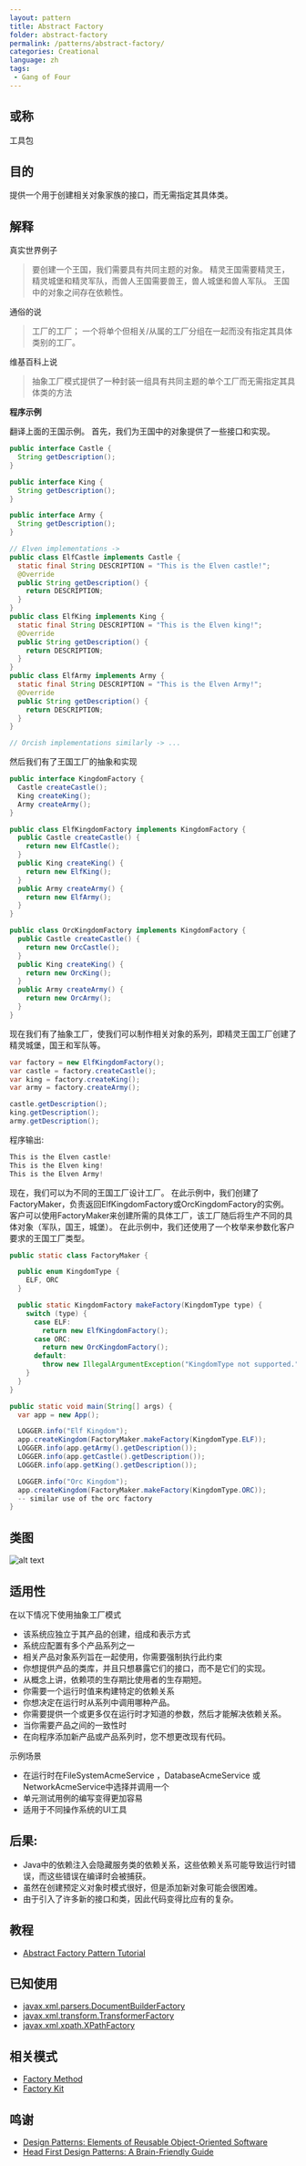 ```yaml
---
layout: pattern
title: Abstract Factory
folder: abstract-factory
permalink: /patterns/abstract-factory/
categories: Creational
language: zh
tags:
 - Gang of Four
---
```


## 或称

工具包

## 目的

提供一个用于创建相关对象家族的接口，而无需指定其具体类。

## 解释

真实世界例子

> 要创建一个王国，我们需要具有共同主题的对象。 精灵王国需要精灵王，精灵城堡和精灵军队，而兽人王国需要兽王，兽人城堡和兽人军队。 王国中的对象之间存在依赖性。

通俗的说

> 工厂的工厂； 一个将单个但相关/从属的工厂分组在一起而没有指定其具体类别的工厂。

维基百科上说

> 抽象工厂模式提供了一种封装一组具有共同主题的单个工厂而无需指定其具体类的方法

**程序示例**

翻译上面的王国示例。 首先，我们为王国中的对象提供了一些接口和实现。

```java
public interface Castle {
  String getDescription();
}

public interface King {
  String getDescription();
}

public interface Army {
  String getDescription();
}

// Elven implementations ->
public class ElfCastle implements Castle {
  static final String DESCRIPTION = "This is the Elven castle!";
  @Override
  public String getDescription() {
    return DESCRIPTION;
  }
}
public class ElfKing implements King {
  static final String DESCRIPTION = "This is the Elven king!";
  @Override
  public String getDescription() {
    return DESCRIPTION;
  }
}
public class ElfArmy implements Army {
  static final String DESCRIPTION = "This is the Elven Army!";
  @Override
  public String getDescription() {
    return DESCRIPTION;
  }
}

// Orcish implementations similarly -> ...

```

然后我们有了王国工厂的抽象和实现

```java
public interface KingdomFactory {
  Castle createCastle();
  King createKing();
  Army createArmy();
}

public class ElfKingdomFactory implements KingdomFactory {
  public Castle createCastle() {
    return new ElfCastle();
  }
  public King createKing() {
    return new ElfKing();
  }
  public Army createArmy() {
    return new ElfArmy();
  }
}

public class OrcKingdomFactory implements KingdomFactory {
  public Castle createCastle() {
    return new OrcCastle();
  }
  public King createKing() {
    return new OrcKing();
  }
  public Army createArmy() {
    return new OrcArmy();
  }
}
```

现在我们有了抽象工厂，使我们可以制作相关对象的系列，即精灵王国工厂创建了精灵城堡，国王和军队等。

```java
var factory = new ElfKingdomFactory();
var castle = factory.createCastle();
var king = factory.createKing();
var army = factory.createArmy();

castle.getDescription();
king.getDescription();
army.getDescription();
```

程序输出:

```java
This is the Elven castle!
This is the Elven king!
This is the Elven Army!
```

现在，我们可以为不同的王国工厂设计工厂。 在此示例中，我们创建了FactoryMaker，负责返回ElfKingdomFactory或OrcKingdomFactory的实例。 客户可以使用FactoryMaker来创建所需的具体工厂，该工厂随后将生产不同的具体对象（军队，国王，城堡）。 在此示例中，我们还使用了一个枚举来参数化客户要求的王国工厂类型。

```java
public static class FactoryMaker {

  public enum KingdomType {
    ELF, ORC
  }

  public static KingdomFactory makeFactory(KingdomType type) {
    switch (type) {
      case ELF:
        return new ElfKingdomFactory();
      case ORC:
        return new OrcKingdomFactory();
      default:
        throw new IllegalArgumentException("KingdomType not supported.");
    }
  }
}

public static void main(String[] args) {
  var app = new App();

  LOGGER.info("Elf Kingdom");
  app.createKingdom(FactoryMaker.makeFactory(KingdomType.ELF));
  LOGGER.info(app.getArmy().getDescription());
  LOGGER.info(app.getCastle().getDescription());
  LOGGER.info(app.getKing().getDescription());

  LOGGER.info("Orc Kingdom");
  app.createKingdom(FactoryMaker.makeFactory(KingdomType.ORC));
  -- similar use of the orc factory
}
```

## 类图

![alt text](../../../abstract-factory/etc/abstract-factory.urm.png "Abstract Factory class diagram")


## 适用性

在以下情况下使用抽象工厂模式

* 该系统应独立于其产品的创建，组成和表示方式
* 系统应配置有多个产品系列之一
* 相关产品对象系列旨在一起使用，你需要强制执行此约束
* 你想提供产品的类库，并且只想暴露它们的接口，而不是它们的实现。
* 从概念上讲，依赖项的生存期比使用者的生存期短。
* 你需要一个运行时值来构建特定的依赖关系
* 你想决定在运行时从系列中调用哪种产品。
* 你需要提供一个或更多仅在运行时才知道的参数，然后才能解决依赖关系。
* 当你需要产品之间的一致性时
* 在向程序添加新产品或产品系列时，您不想更改现有代码。

示例场景

* 在运行时在FileSystemAcmeService ，DatabaseAcmeService 或NetworkAcmeService中选择并调用一个
* 单元测试用例的编写变得更加容易
* 适用于不同操作系统的UI工具

## 后果:

* Java中的依赖注入会隐藏服务类的依赖关系，这些依赖关系可能导致运行时错误，而这些错误在编译时会被捕获。
* 虽然在创建预定义对象时模式很好，但是添加新对象可能会很困难。
* 由于引入了许多新的接口和类，因此代码变得比应有的复杂。

## 教程

* [Abstract Factory Pattern Tutorial](https://www.journaldev.com/1418/abstract-factory-design-pattern-in-java) 

## 已知使用

* [javax.xml.parsers.DocumentBuilderFactory](http://docs.oracle.com/javase/8/docs/api/javax/xml/parsers/DocumentBuilderFactory.html)
* [javax.xml.transform.TransformerFactory](http://docs.oracle.com/javase/8/docs/api/javax/xml/transform/TransformerFactory.html#newInstance--)
* [javax.xml.xpath.XPathFactory](http://docs.oracle.com/javase/8/docs/api/javax/xml/xpath/XPathFactory.html#newInstance--)

## 相关模式

* [Factory Method](https://java-design-patterns.com/patterns/factory-method/)
* [Factory Kit](https://java-design-patterns.com/patterns/factory-kit/)

## 鸣谢

* [Design Patterns: Elements of Reusable Object-Oriented Software](https://www.amazon.com/gp/product/0201633612/ref=as_li_tl?ie=UTF8&camp=1789&creative=9325&creativeASIN=0201633612&linkCode=as2&tag=javadesignpat-20&linkId=675d49790ce11db99d90bde47f1aeb59)
* [Head First Design Patterns: A Brain-Friendly Guide](https://www.amazon.com/gp/product/0596007124/ref=as_li_tl?ie=UTF8&camp=1789&creative=9325&creativeASIN=0596007124&linkCode=as2&tag=javadesignpat-20&linkId=6b8b6eea86021af6c8e3cd3fc382cb5b)
